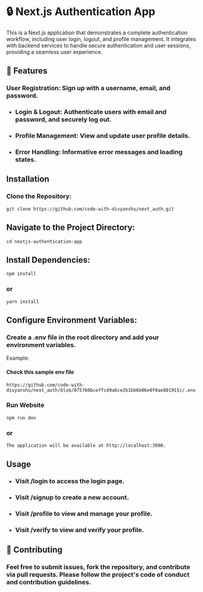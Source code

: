# 🔒 Next.js Authentication App

This is a Next.js application that demonstrates a complete authentication workflow, including user login, logout, and profile management. It integrates with backend services to handle secure authentication and user sessions, providing a seamless user experience.

## 💫 Features

### User Registration: Sign up with a username, email, and password.

- ### Login & Logout: Authenticate users with email and password, and securely log out.

- ### Profile Management: View and update user profile details.

- ### Error Handling: Informative error messages and loading states.

## Installation

### Clone the Repository:

    git clone https://github.com/code-with-divyanshu/next_auth.git

## Navigate to the Project Directory:

    cd nextjs-authentication-app

## Install Dependencies:

    npm install

### or

    yarn install

## Configure Environment Variables:

### Create a .env file in the root directory and add your environment variables.

Example:

#### Check this sample env file

    https://github.com/code-with-divyanshu/next_auth/blob/075760bceffcd9a6ce2b1bb6b06e0f0ae801915c/.env.sample

### Run Website

    npm run dev

### or

    The application will be available at http://localhost:3000.

## Usage

- ### Visit /login to access the login page.

- ### Visit /signup to create a new account.

- ### Visit /profile to view and manage your profile.

- ### Visit /verify to view and verify your profile.

## 🤝 Contributing

### Feel free to submit issues, fork the repository, and contribute via pull requests. Please follow the project's code of conduct and contribution guidelines.
